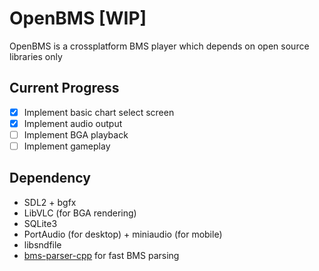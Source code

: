 # OpenBMS [WIP]

OpenBMS is a crossplatform BMS player which depends on open source libraries only

## Current Progress 
- [x] Implement basic chart select screen 
- [x] Implement audio output
- [ ] Implement BGA playback
- [ ] Implement gameplay
## Dependency

- SDL2 + bgfx
- LibVLC (for BGA rendering)
- SQLite3
- PortAudio (for desktop) + miniaudio (for mobile)
- libsndfile
- [bms-parser-cpp](https://github.com/SNURhythm/bms-parser-cpp) for fast BMS parsing

